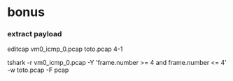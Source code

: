 



# bonus



### extract payload


editcap vm0_icmp_0.pcap toto.pcap 4-1


tshark -r vm0_icmp_0.pcap -Y 'frame.number >= 4 and frame.number <= 4' -w toto.pcap -F pcap





